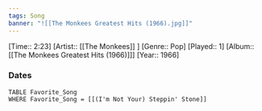 ```yaml
---
tags: Song  
banner: "![[The Monkees Greatest Hits (1966).jpg]]"
---
```

[Time:: 2:23]
[Artist:: [[The Monkees]] ]
[Genre:: Pop]
[Played:: 1]
[Album:: [[The Monkees Greatest Hits (1966)]]]
[Year:: 1966]
### Dates
````dataview
TABLE Favorite_Song
WHERE Favorite_Song = [[(I'm Not Your) Steppin' Stone]]
````